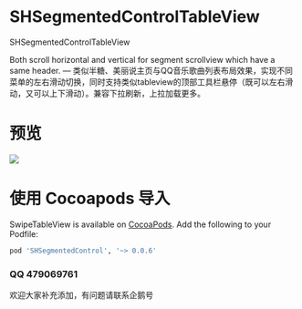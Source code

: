 # SHSegmentedControlTableView

SHSegmentedControlTableView

Both scroll horizontal and vertical for segment scrollview which have a same header. — 类似半糖、美丽说主页与QQ音乐歌曲列表布局效果，实现不同菜单的左右滑动切换，同时支持类似tableview的顶部工具栏悬停（既可以左右滑动，又可以上下滑动）。兼容下拉刷新，上拉加载更多。 

# 预览

![](https://github.com/HatsuneMikuV/SHSegmentedControlTableView/blob/master/snow.gif)



# 使用 Cocoapods 导入
SwipeTableView is available on [CocoaPods](http://cocoapods.org).  Add the following to your Podfile:

```ruby
pod 'SHSegmentedControl', '~> 0.0.6'
```



### QQ 479069761

欢迎大家补充添加，有问题请联系企鹅号
